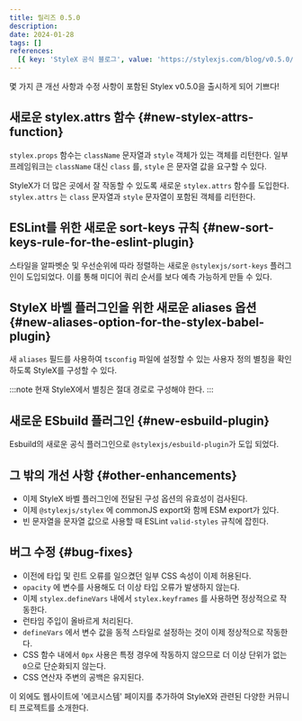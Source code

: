 ```yaml
---
title: 릴리즈 0.5.0
description:
date: 2024-01-28
tags: []
references:
  [{ key: 'StyleX 공식 블로그', value: 'https://stylexjs.com/blog/v0.5.0/' }]
---
```


몇 가지 큰 개선 사항과 수정 사항이 포함된 Stylex v0.5.0을 출시하게 되어 기쁘다!

## 새로운 stylex.attrs 함수 {#new-stylex-attrs-function}

`stylex.props` 함수는 `className` 문자열과 `style` 객체가 있는 객체를 리턴한다. 일부 프레임워크는 `className` 대신 `class` 를, `style` 은 문자열 값을 요구할 수 있다.

StyleX가 더 많은 곳에서 잘 작동할 수 있도록 새로운 `stylex.attrs` 함수를 도입한다. `stylex.attrs` 는 `class` 문자열과 `style` 문자열이 포함된 객체를 리턴한다.

## ESLint를 위한 새로운 sort-keys 규칙 {#new-sort-keys-rule-for-the-eslint-plugin}

스타일을 알파벳순 및 우선순위에 따라 정렬하는 새로운 `@stylexjs/sort-keys` 플러그인이 도입되었다. 이를 통해 미디어 쿼리 순서를 보다 예측 가능하게 만들 수 있다.

## StyleX 바벨 플러그인을 위한 새로운 aliases 옵션 {#new-aliases-option-for-the-stylex-babel-plugin}

새 `aliases` 필드를 사용하여 `tsconfig` 파일에 설정할 수 있는 사용자 정의 별칭을 확인하도록 StyleX를 구성할 수 있다.

:::note
현재 StyleX에서 별칭은 절대 경로로 구성해야 한다.
:::

## 새로운 ESbuild 플러그인 {#new-esbuild-plugin}

Esbuild의 새로운 공식 플러그인으로 `@stylexjs/esbuild-plugin`가 도입 되었다.

## 그 밖의 개선 사항 {#other-enhancements}

- 이제 StyleX 바벨 플러그인에 전달된 구성 옵션의 유효성이 검사된다.
- 이제 `@stylexjs/stylex` 에 commonJS export와 함께 ESM export가 있다.
- 빈 문자열을 문자열 값으로 사용할 때 ESLint `valid-styles` 규칙에 잡힌다.

## 버그 수정 {#bug-fixes}

- 이전에 타입 및 린트 오류를 일으켰던 일부 CSS 속성이 이제 허용된다.
- `opacity` 에 변수를 사용해도 더 이상 타입 오류가 발생하지 않는다.
- 이제 `stylex.defineVars` 내에서 `stylex.keyframes` 를 사용하면 정상적으로 작동한다.
- 런타임 주입이 올바르게 처리된다.
- `defineVars` 에서 변수 값을 동적 스타일로 설정하는 것이 이제 정상적으로 작동한다.
- CSS 함수 내에서 `0px` 사용은 특정 경우에 작동하지 않으므로 더 이상 단위가 없는 `0`으로 단순화되지 않는다.
- CSS 연산자 주변의 공백은 유지된다.

이 외에도 웹사이트에 '에코시스템' 페이지를 추가하여 StyleX와 관련된 다양한 커뮤니티 프로젝트를 소개한다.
